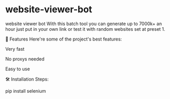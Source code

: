 # website-viewer-bot

website viewer bot
With this batch tool you can generate up to 7000k+ an hour just put in your own link or test it with random websites set at preset 1.

🧐 Features
Here're some of the project's best features:

Very fast

No proxys needed

Easy to use

🛠️ Installation Steps:

pip install selenium
